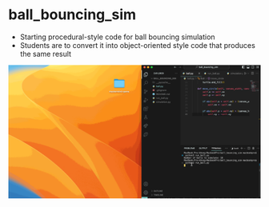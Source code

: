 # ball_bouncing_sim

- Starting procedural-style code for ball bouncing simulation
- Students are to convert it into object-oriented style code that produces the same result

<div align="center">

![img](example_ball.gif)

</div>
